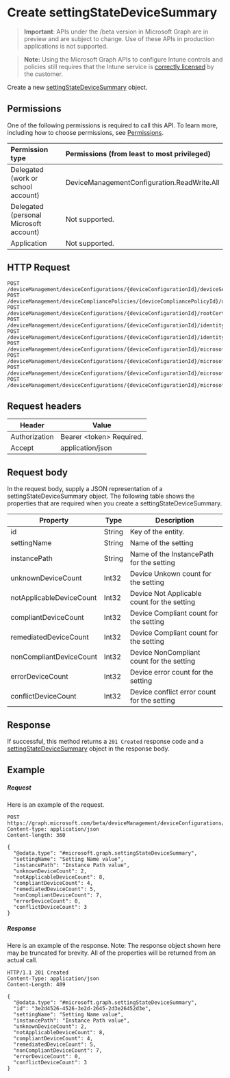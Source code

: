 ﻿# Create settingStateDeviceSummary

> **Important**: APIs under the /beta version in Microsoft Graph are in preview and are subject to change. Use of these APIs in production applications is not supported.

> **Note:** Using the Microsoft Graph APIs to configure Intune controls and policies still requires that the Intune service is [correctly licensed](https://go.microsoft.com/fwlink/?linkid=839381) by the customer.

Create a new [settingStateDeviceSummary](../resources/intune_deviceconfig_settingstatedevicesummary.md) object.
## Permissions
One of the following permissions is required to call this API. To learn more, including how to choose permissions, see [Permissions](../../../concepts/permissions_reference.md).

|Permission type      | Permissions (from least to most privileged)              | 
|:--------------------|:---------------------------------------------------------| 
|Delegated (work or school account) | DeviceManagementConfiguration.ReadWrite.All    | 
|Delegated (personal Microsoft account) | Not supported.    | 
|Application | Not supported. | 

## HTTP Request
<!-- {
  "blockType": "ignored"
}
-->
```http
POST /deviceManagement/deviceConfigurations/{deviceConfigurationId}/deviceSettingStateSummaries/
POST /deviceManagement/deviceCompliancePolicies/{deviceCompliancePolicyId}/deviceSettingStateSummaries/
POST /deviceManagement/deviceConfigurations/{deviceConfigurationId}/rootCertificate//deviceSettingStateSummaries/
POST /deviceManagement/deviceConfigurations/{deviceConfigurationId}/identityCertificate//deviceSettingStateSummaries/
POST /deviceManagement/deviceConfigurations/{deviceConfigurationId}/identityCertificate//rootCertificate//deviceSettingStateSummaries/
POST /deviceManagement/deviceConfigurations/{deviceConfigurationId}/microsoft.graph.iosScepCertificateProfile/rootCertificate//deviceSettingStateSummaries/
POST /deviceManagement/deviceConfigurations/{deviceConfigurationId}/microsoft.graph.macOSScepCertificateProfile/rootCertificate//deviceSettingStateSummaries/
POST /deviceManagement/deviceConfigurations/{deviceConfigurationId}/microsoft.graph.windows81SCEPCertificateProfile/rootCertificate//deviceSettingStateSummaries/
POST /deviceManagement/deviceConfigurations/{deviceConfigurationId}/microsoft.graph.windowsPhone81VpnConfiguration/identityCertificate//deviceSettingStateSummaries/
```

## Request headers
|Header|Value|
|---|---|
|Authorization|Bearer &lt;token&gt; Required.|
|Accept|application/json|

## Request body
In the request body, supply a JSON representation of a settingStateDeviceSummary object.
The following table shows the properties that are required when you create a settingStateDeviceSummary.

|Property|Type|Description|
|---|---|---|
|id|String|Key of the entity.|
|settingName|String|Name of the setting|
|instancePath|String|Name of the InstancePath for the setting|
|unknownDeviceCount|Int32|Device Unkown count for the setting|
|notApplicableDeviceCount|Int32|Device Not Applicable count for the setting|
|compliantDeviceCount|Int32|Device Compliant count for the setting|
|remediatedDeviceCount|Int32|Device Compliant count for the setting|
|nonCompliantDeviceCount|Int32|Device NonCompliant count for the setting|
|errorDeviceCount|Int32|Device error count for the setting|
|conflictDeviceCount|Int32|Device conflict error count for the setting|

## Response

If successful, this method returns a `201 Created` response code and a [settingStateDeviceSummary](../resources/intune_deviceconfig_settingstatedevicesummary.md) object in the response body.

## Example

##### Request

Here is an example of the request.
```http
POST https://graph.microsoft.com/beta/deviceManagement/deviceConfigurations/{deviceConfigurationId}/deviceSettingStateSummaries/
Content-type: application/json
Content-length: 360

{
  "@odata.type": "#microsoft.graph.settingStateDeviceSummary",
  "settingName": "Setting Name value",
  "instancePath": "Instance Path value",
  "unknownDeviceCount": 2,
  "notApplicableDeviceCount": 8,
  "compliantDeviceCount": 4,
  "remediatedDeviceCount": 5,
  "nonCompliantDeviceCount": 7,
  "errorDeviceCount": 0,
  "conflictDeviceCount": 3
}
```

##### Response

Here is an example of the response. Note: The response object shown here may be truncated for brevity. All of the properties will be returned from an actual call.
```http
HTTP/1.1 201 Created
Content-Type: application/json
Content-Length: 409

{
  "@odata.type": "#microsoft.graph.settingStateDeviceSummary",
  "id": "3e2d4526-4526-3e2d-2645-2d3e26452d3e",
  "settingName": "Setting Name value",
  "instancePath": "Instance Path value",
  "unknownDeviceCount": 2,
  "notApplicableDeviceCount": 8,
  "compliantDeviceCount": 4,
  "remediatedDeviceCount": 5,
  "nonCompliantDeviceCount": 7,
  "errorDeviceCount": 0,
  "conflictDeviceCount": 3
}
```



